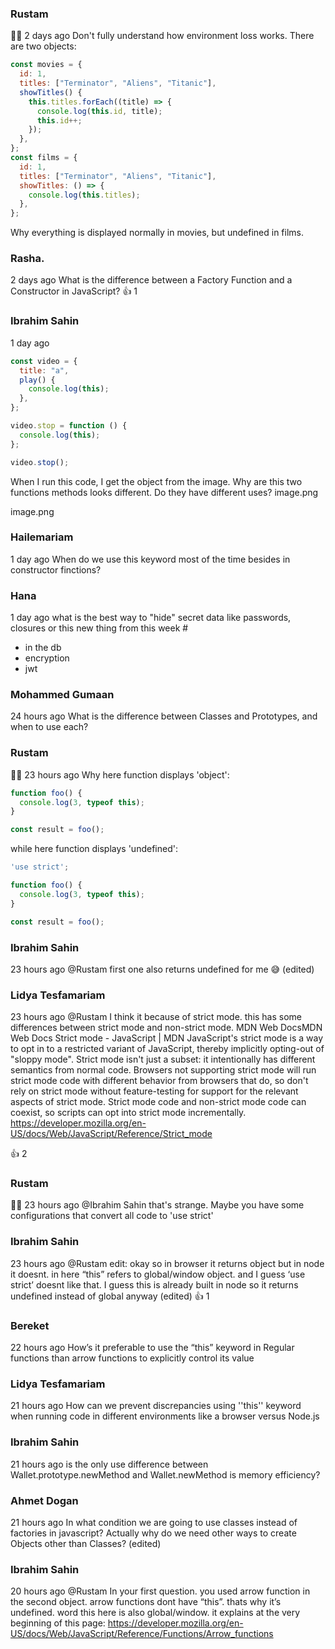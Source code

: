 ### Rustam
:technologist:  2 days ago
Don't fully understand how environment loss works. There are two objects:
```javascript
const movies = {
  id: 1,
  titles: ["Terminator", "Aliens", "Titanic"],
  showTitles() {
    this.titles.forEach((title) => {
      console.log(this.id, title);
      this.id++;
    });
  },
};
const films = {
  id: 1,
  titles: ["Terminator", "Aliens", "Titanic"],
  showTitles: () => {
    console.log(this.titles);
  },
};
```
Why everything is displayed normally in movies, but undefined in films.


### Rasha.
  2 days ago
What is the difference between a Factory Function and a Constructor in JavaScript?
:+1:
1



### Ibrahim Sahin
  1 day ago
```javascript
const video = {
  title: "a",
  play() {
    console.log(this);
  },
};

video.stop = function () {
  console.log(this);
};

video.stop();
```
When I run this code, I get the object from the image. Why are this two functions methods looks different. Do they have different uses?
image.png
 
image.png


### Hailemariam
  1 day ago
When do we use this keyword most of the time besides in constructor finctions?


### Hana
  1 day ago
what is the best way to "hide" secret data like passwords, closures or this new thing from this week #
- in the db
- encryption
- jwt

### Mohammed Gumaan
  24 hours ago
What is the difference between Classes and Prototypes, and when to use each?


### Rustam
:technologist:  23 hours ago
Why here function displays 'object':
```javascript
function foo() {
  console.log(3, typeof this);
}

const result = foo();
```

while here function displays 'undefined':
```javascript
'use strict';

function foo() {
  console.log(3, typeof this);
}

const result = foo();
```

### Ibrahim Sahin
  23 hours ago
@Rustam
 first one also returns undefined for me :sweat_smile: (edited) 


### Lidya Tesfamariam
  23 hours ago
@Rustam
  I think it because of strict mode. this has some differences between strict mode and non-strict mode.
MDN Web DocsMDN Web Docs
Strict mode - JavaScript | MDN
JavaScript's strict mode is a way to opt in to a restricted variant of JavaScript, thereby implicitly opting-out of "sloppy mode". Strict mode isn't just a subset: it intentionally has different semantics from normal code. Browsers not supporting strict mode will run strict mode code with different behavior from browsers that do, so don't rely on strict mode without feature-testing for support for the relevant aspects of strict mode. Strict mode code and non-strict mode code can coexist, so scripts can opt into strict mode incrementally.
https://developer.mozilla.org/en-US/docs/Web/JavaScript/Reference/Strict_mode

:+1:
2



### Rustam
:technologist:  23 hours ago
@Ibrahim Sahin
 that's strange. Maybe you have some configurations that convert all code to 'use strict'


### Ibrahim Sahin
  23 hours ago
@Rustam
 edit: okay so in browser it returns object but in node it doesnt. in here “this” refers to global/window object. and I guess ‘use strict’ doesnt like that. I guess this is already built in node so it returns undefined instead of global anyway (edited) 
:+1:
1



### Bereket
  22 hours ago
How’s it preferable to use the  “this” keyword in Regular functions than arrow functions to explicitly control its value


### Lidya Tesfamariam
  21 hours ago
How  can we prevent discrepancies  using ''this'' keyword when running code in different environments like a browser versus Node.js


### Ibrahim Sahin
  21 hours ago
is the only use difference between
Wallet.prototype.newMethod
and
Wallet.newMethod
is memory efficiency?


### Ahmet Dogan
  21 hours ago
In what condition we are going to use classes instead of factories in javascript? Actually why do we need other ways to create Objects other than Classes? (edited) 


### Ibrahim Sahin
  20 hours ago
@Rustam
 In your first question. you used arrow function in the second object. arrow functions dont have “this”. thats why it’s undefined. word this here is also global/window.
it explains at the very beginning of this page:
https://developer.mozilla.org/en-US/docs/Web/JavaScript/Reference/Functions/Arrow_functions